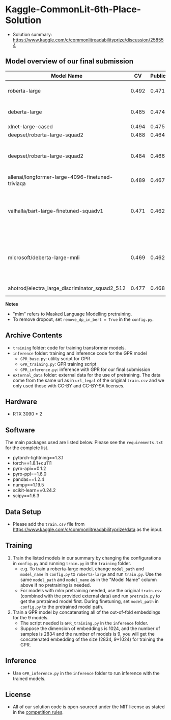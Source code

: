 # Kaggle-CommonLit-6th-Place-Solution

* Solution summary: https://www.kaggle.com/c/commonlitreadabilityprize/discussion/258554

## Model overview of our final submission

| Model Name | CV | Public | Private | notes
| --- | --- | --- | --- | --- |
| roberta-large | 0.492 | 0.471 | 0.471| mlm on training set
| deberta-large | 0.485 |0.474 | 0.476| mlm on training set
| xlnet-large-cased | 0.494 | 0.475 | 0.476| 
| deepset/roberta-large-squad2 | 0.488 | 0.464 | 0.467| 
| deepset/roberta-large-squad2 | 0.484 | 0.466 | 0.464 | mlm on train set and external data
| allenai/longformer-large-4096-finetuned-triviaqa | 0.489 | 0.467 | 0.47 | 
| valhalla/bart-large-finetuned-squadv1 | 0.471 | 0.462 | 0.466 |  mlm on train set and external data, remove dropout
| microsoft/deberta-large-mnli | 0.469 | 0.462 | 0.469 | mlm on train set and external data, remove dropout
| ahotrod/electra_large_discriminator_squad2_512 | 0.477 | 0.468 | 0.468 | remove dropout

**Notes**
* "mlm" refers to Masked Language Modelling pretraining.
* To remove dropout, set `remove_dp_in_bert = True` in the `config.py`.

## Archive Contents
* `training` folder: code for training transformer models.
* `inference` folder: training and inference code for the GPR model
    - `GPR_base.py`: utility script for GPR
    - `GPR_training.py`: GPR training script
    - `GPR_inference.py`: inference with GPR for our final submission
* `external_data` folder: external data for the use of pretraining. The data come from the same url as in `url_legal` of the original `train.csv` and we only used those with CC-BY and CC-BY-SA licenses.

## Hardware
* RTX 3090 * 2

## Software
The main packages used are listed below. Please see the `requirements.txt` for the complete list.
* pytorch-lightning==1.3.1
* torch==1.8.1+cu111
* pyro-api==0.1.2
* pyro-ppl==1.6.0
* pandas==1.2.4
* numpy==1.19.5
* scikit-learn==0.24.2
* scipy==1.6.3

## Data Setup
* Please add the `train.csv` file from https://www.kaggle.com/c/commonlitreadabilityprize/data as the input.

## Training
1. Train the listed models in our summary by changing the configurations in `config.py` and running `train.py` in the `training` folder.
    - e.g. To train a roberta-large model, change `model_path` and `model_name` in  `config.py` to `roberta-large` and run `train.py`. Use the same `model_path` and `model_name` as in the "Model Name" column above if no pretraining is needed.
    - For models with mlm pretraining needed, use the original `train.csv` (combined with the provided external data) and run `pretrain.py` to get the pretrained model first. During finetuning, set `model_path` in `config.py` to the pretrained model path.
2. Train a GPR model by concatenating all of the out-of-fold embeddings for the 9 models.
    - The script needed is `GPR_training.py` in the `inference` folder.
    - Suppose the dimension of embeddings is 1024, and the number of samples is 2834 and the number of models is 9, you will get the concatenated embedding of the size (2834, 9*1024) for training the GPR.

## Inference
* Use `GPR_inference.py` in the `inference` folder to run inference with the trained models.

## License
* All of our solution code is open-sourced under the MIT license as stated in the [competition rules](https://www.kaggle.com/c/commonlitreadabilityprize/rules).
